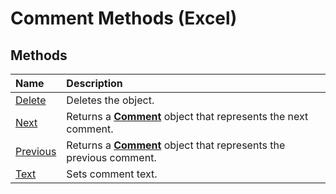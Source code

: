 
# Comment Methods (Excel)

## Methods



|**Name**|**Description**|
|:-----|:-----|
|[Delete](c0289c56-cf93-5c86-b62f-cb33083c2c1d.md)|Deletes the object.|
|[Next](0331918c-056d-6adc-e232-0aeee3d9c57b.md)|Returns a  **[Comment](3627e9be-2a28-9dc5-c822-ad42857134e3.md)** object that represents the next comment.|
|[Previous](b7854b0f-0e88-6749-2e62-6d45add8b945.md)|Returns a  **[Comment](3627e9be-2a28-9dc5-c822-ad42857134e3.md)** object that represents the previous comment.|
|[Text](6a79c275-ba8e-799a-2e53-96347b1783a4.md)|Sets comment text.|
